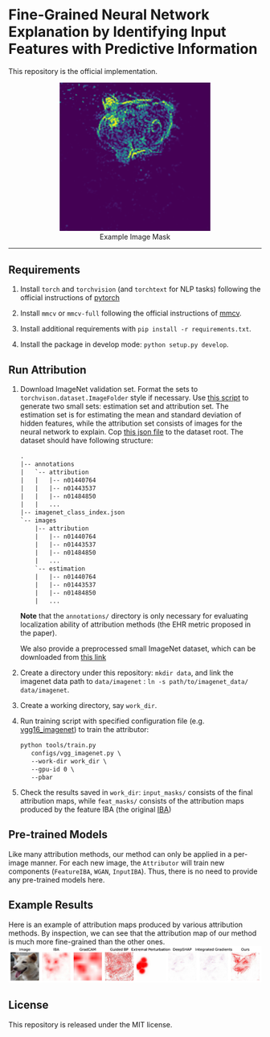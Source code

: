 # Fine-Grained Neural Network Explanation by Identifying Input Features with Predictive Information

This repository is the official implementation.

<p align="center"> 
    <img alt="Example GIF" width="300" src="resources/demo.gif"><br>
    Example Image Mask
</p>

---
## Requirements
1. Install `torch` and `torchvision` (and `torchtext` for NLP tasks) 
   following the official instructions of [pytorch](https://pytorch.org/get-started/locally/)

2. Install `mmcv` or `mmcv-full` following the official instructions of [mmcv](https://github.com/open-mmlab/mmcv).

3. Install additional requirements with `pip install -r requirements.txt`.

4. Install the package in develop mode: `python setup.py develop`. 


## Run Attribution
1. Download ImageNet validation set. Format the sets to 
   `torchvison.dataset.ImageFolder` style if necessary. Use 
   [this script](tools/generate_small_imagenet.py) to generate two small 
   sets: estimation set and attribution set. The estimation set is for 
   estimating the mean and standard deviation of hidden features, while the 
   attribution set consists of images for the neural network to explain. 
   Cop [this json file](resources/imagenet_class_index.json) to the dataset 
   root. The dataset should have following structure:
   ```shell 
   .
   |-- annotations
   |   `-- attribution
   |   |   |-- n01440764
   |   |   |-- n01443537
   |   |   |-- n01484850
   |   |   ...  
   |-- imagenet_class_index.json
   `-- images
       |-- attribution
       |   |-- n01440764
       |   |-- n01443537
       |   |-- n01484850
       |   ...
       `-- estimation 
       |   |-- n01440764
       |   |-- n01443537
       |   |-- n01484850
       |   ...
   ```
   **Note** that the `annotations/` directory is only necessary for evaluating 
   localization ability of attribution methods (the EHR metric proposed in the 
   paper). 
   
   We also provide a preprocessed small ImageNet dataset, which can be 
   downloaded from 
   [this link](https://drive.google.com/file/d/1r6stGpiJYSW-JVcnr2OIPkHJA4YdfiSN/view?usp=sharing)
   
2. Create a directory under this repository: `mkdir data`, and link the 
   imagenet data path to `data/imagenet` : 
   `ln -s path/to/imagenet_data/ data/imagenet`.
3. Create a working directory, say `work_dir`.
4. Run training script with specified configuration file (e.g. 
   [vgg16_imagenet](configs/vgg_imagenet.py)) to train the attributor:
    ```shell
   python tools/train.py 
       configs/vgg_imagenet.py \
       --work-dir work_dir \
       --gpu-id 0 \
       --pbar 
    ```
5. Check the results saved in `work_dir`: `input_masks/` consists of 
   the final attribution maps, while `feat_masks/` consists of the 
   attribution maps produced by the feature IBA (the original 
   [IBA](https://arxiv.org/abs/2001.00396))
 
## Pre-trained Models
Like many attribution methods, our method can only be applied in a per-image 
manner. For each new image, the `Attributor` will train new components 
(`FeatureIBA`, `WGAN`, `InputIBA`). 
Thus, there is no need to provide any pre-trained models here.
   
## Example Results
Here is an example of attribution maps produced by various attribution 
methods. By inspection, we can see that the attribution map of our method 
is much more fine-grained than the other ones. 
![Example Result](resources/example_results.jpg)

## License
This repository is released under the MIT license.


